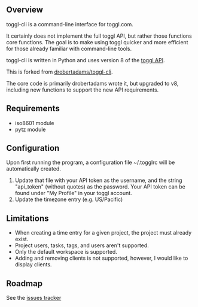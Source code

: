 Overview
--------

toggl-cli is a command-line interface for toggl.com.

It certainly does not implement the full toggl API, but rather those functions
core functions. The goal is to make using toggl quicker and more
efficient for those already familiar with command-line tools.

toggl-cli is written in Python and uses version 8 of the [toggl API](https://github.com/toggl/toggl_api_docs).

This is forked from [drobertadams/toggl-cli](https://github.com/drobertadams/toggl-cli).

The core code is primarily drobertadams wrote it, but upgraded to v8, including new functions to support the new API requirements.


Requirements
------------

* iso8601 module
* pytz module

Configuration
-------------

Upon first running the program, a configuration file ~/.togglrc will be automatically created. 

1. Update that file with your API token as the username, and the string "api_token" (without quotes) as the password. Your API token can be found under "My Profile" in your toggl account.
2. Update the timezone entry (e.g. US/Pacific)

Limitations
-----------

* When creating a time entry for a given project, the project must already
  exist.
* Project users, tasks, tags, and users aren't supported.
* Only the default workspace is supported.
* Adding and removing clients is not supported, however, I would like to display clients.

Roadmap
-------

See the [issues tracker](https://github.com/beauraines/toggl-cli/issues)
